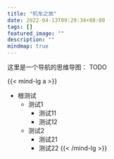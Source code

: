 ```yaml
---
title: "机车之旅"
date: 2022-04-13T09:29:34+08:00
tags: []
featured_image: ""
description: ""
mindmap: true
---
```


这里是一个导航的思维导图： TODO

{{< mind-lg a >}}
- 根测试
    - 测试1
        - 测试11
        - 测试12
    - 测试2
        - 测试21
        - 测试22
{{< /mind-lg >}}


